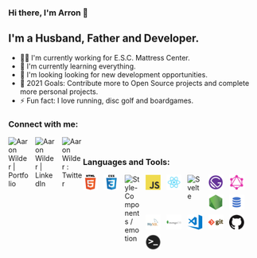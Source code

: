 ### Hi there, I'm Arron 👋

## I'm a Husband, Father and Developer.

- 👷‍♂️ I'm currently working for E.S.C. Mattress Center.
- 🎒 I'm currently learning everything.
- 🤝 I'm looking looking for new development opportunities.
- 🥅 2021 Goals: Contribute more to Open Source projects and complete more personal projects.
- ⚡ Fun fact: I love running, disc golf and boardgames.

### Connect with me:

[<img style="padding-right: 12px" align="left" alt="Aaron Wilder | Portfolio" width="42px" src="https://user-images.githubusercontent.com/17464319/88972152-f5797c00-d269-11ea-86fe-e5d8c5cf18ca.png" />][website] [<img style="padding-right: 12px" align="left" alt="Aaron Wilder | LinkedIn" width="42px" src="https://user-images.githubusercontent.com/17464319/88971318-a41cbd00-d268-11ea-802e-83d430e8d51b.png" />][linkedin][<img align="left" alt="Aaron Wilder : Twitter" width="42px" src="https://user-images.githubusercontent.com/17464319/88970888-fd382100-d267-11ea-81bd-9e8aff569e86.png" />][twitter]

<br/>

### Languages and Tools:

<img style="padding: 0 12px 10px 0" align="left" alt="HTML5" width="30px" src="https://raw.githubusercontent.com/github/explore/80688e429a7d4ef2fca1e82350fe8e3517d3494d/topics/html/html.png" />
<img style="padding: 0 12px 10px 0" align="left" alt="CSS3" width="30px" src="https://raw.githubusercontent.com/github/explore/80688e429a7d4ef2fca1e82350fe8e3517d3494d/topics/css/css.png" />
<img style="padding: 0 12px 10px 0" align="left" alt="Style-Components / emotion" width="30px" src="https://user-images.githubusercontent.com/17464319/88973253-a46a8780-d26b-11ea-89ee-c02d3d1003e4.png" />

<img style="padding: 0 12px 10px 0" align="left" alt="JavaScript" width="30px" src="https://raw.githubusercontent.com/github/explore/80688e429a7d4ef2fca1e82350fe8e3517d3494d/topics/javascript/javascript.png" />
<img style="padding: 0 12px 10px 0" align="left" alt="React" width="30px" src="https://raw.githubusercontent.com/github/explore/80688e429a7d4ef2fca1e82350fe8e3517d3494d/topics/react/react.png" />
<img style="padding: 0 12px 10px 0" align="left" alt="Svelte" width="30px" src="https://user-images.githubusercontent.com/17464319/88974428-75551580-d26d-11ea-99a2-cda85549d589.png
" />
<img style="padding: 0 12px 10px 0" align="left" alt="Gatsby" width="30px" src="https://raw.githubusercontent.com/github/explore/e94815998e4e0713912fed477a1f346ec04c3da2/topics/gatsby/gatsby.png" />
<img style="padding: 0 12px 10px 0" align="left" alt="GraphQL" width="30px" src="https://raw.githubusercontent.com/github/explore/80688e429a7d4ef2fca1e82350fe8e3517d3494d/topics/graphql/graphql.png" />
<img style="padding: 0 12px 10px 0" align="left" alt="Node.js" width="30px" src="https://raw.githubusercontent.com/github/explore/80688e429a7d4ef2fca1e82350fe8e3517d3494d/topics/nodejs/nodejs.png" />
<img style="padding: 0 12px 10px 0" align="left" alt="SQL" width="30px" src="https://raw.githubusercontent.com/github/explore/80688e429a7d4ef2fca1e82350fe8e3517d3494d/topics/sql/sql.png" />
<img style="padding: 0 12px 10px 0" align="left" alt="MySQL" width="30px" src="https://raw.githubusercontent.com/github/explore/80688e429a7d4ef2fca1e82350fe8e3517d3494d/topics/mysql/mysql.png" />
<img style="padding: 0 12px 10px 0" align="left" alt="MongoDB" width="30px" src="https://raw.githubusercontent.com/github/explore/80688e429a7d4ef2fca1e82350fe8e3517d3494d/topics/mongodb/mongodb.png" />
<img style="padding: 0 12px 10px 0" align="left" alt="Visual Studio Code" width="30ox" src="https://raw.githubusercontent.com/github/explore/80688e429a7d4ef2fca1e82350fe8e3517d3494d/topics/visual-studio-code/visual-studio-code.png" />
<img style="padding: 0 12px 10px 0" align="left" alt="Git" width="30ox" src="https://raw.githubusercontent.com/github/explore/80688e429a7d4ef2fca1e82350fe8e3517d3494d/topics/git/git.png" />
<img style="padding: 0 12px 10px 0" align="left" alt="GitHub" width="30ox" src="https://raw.githubusercontent.com/github/explore/78df643247d429f6cc873026c0622819ad797942/topics/github/github.png" />
<img style="padding: 0 12px 10px 0" align="left" alt="HTML5" width="30ox" src="https://raw.githubusercontent.com/github/explore/80688e429a7d4ef2fca1e82350fe8e3517d3494d/topics/terminal/terminal.png" />

[website]: https://www.wilder.codes
[linkedin]: https://www.linkedin.com/in/aaronswilder
[twitter]: https://twitter.com/awildair
